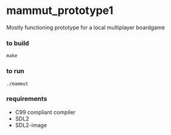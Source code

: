 # mammut_prototype1
Mostly functioning prototype for a local multiplayer boardgame

### to build
`make`

### to run
`./mammut`

### requirements
* C99 compliant compiler
* SDL2
* SDL2-image

